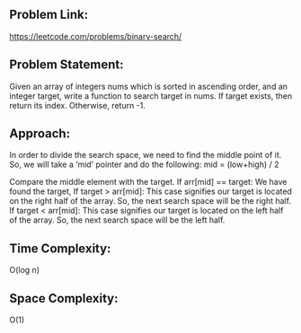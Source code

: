 ## Problem Link: 
https://leetcode.com/problems/binary-search/

## Problem Statement:
Given an array of integers nums which is sorted in ascending order, and an integer target, write a function to search target in nums. If target exists, then return its index. Otherwise, return -1.

## Approach:
In order to divide the search space, we need to find the middle point of it. So, we will take a ‘mid’ pointer and do the following:
mid = (low+high) / 2 


Compare the middle element with the target.
If arr[mid] == target: We have found the target,
If target > arr[mid]: This case signifies our target is located on the right half of the array. So, the next search space will be the right half.
If target < arr[mid]: This case signifies our target is located on the left half of the array. So, the next search space will be the left half.


## Time Complexity:
O(log n)

## Space Complexity:
O(1)
